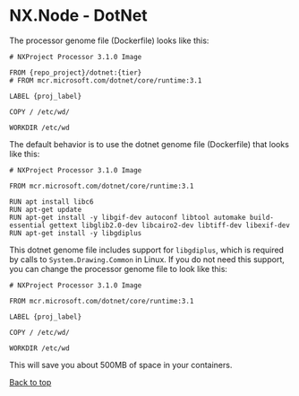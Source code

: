 # NX.Node - DotNet

The processor genome file (Dockerfile) looks like this:

```
# NXProject Processor 3.1.0 Image

FROM {repo_project}/dotnet:{tier}
# FROM mcr.microsoft.com/dotnet/core/runtime:3.1

LABEL {proj_label}

COPY / /etc/wd/

WORKDIR /etc/wd

```

The default behavior is to use the dotnet genome file (Dockerfile) that looks like this:

```
# NXProject Processor 3.1.0 Image

FROM mcr.microsoft.com/dotnet/core/runtime:3.1

RUN apt install libc6
RUN apt-get update
RUN apt-get install -y libgif-dev autoconf libtool automake build-essential gettext libglib2.0-dev libcairo2-dev libtiff-dev libexif-dev
RUN apt-get install -y libgdiplus

```

This dotnet genome file includes support for ```libgdiplus```, which is required by calls to ```System.Drawing.Common``` in Linux. 
If you do not need this support, you can change the processor genome file to look like this:

```
# NXProject Processor 3.1.0 Image

FROM mcr.microsoft.com/dotnet/core/runtime:3.1

LABEL {proj_label}

COPY / /etc/wd/

WORKDIR /etc/wd

```

This will save you about 500MB of space in your containers.

[Back to top](../README.md)